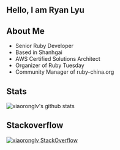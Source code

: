 ## Hello, I am Ryan Lyu

## About Me

- Senior Ruby Developer
- Based in Shanhgai
- AWS Certified Solutions Architect
- Organizer of Ruby Tuesday
- Community Manager of ruby-china.org

## Stats

![xiaoronglv's github stats](https://github-readme-stats.vercel.app/api?username=xiaoronglv&hide=["issues"]&show_icons=true&line_height=30)


## Stackoverflow

[![xiaoronglv StackOverflow](https://github-readme-stackoverflow.vercel.app/?userID=5117552&layout=compact)](https://stackoverflow.com/users/5117552/ryan-lyu)
